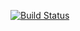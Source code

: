 [![Build Status](https://travis-ci.org/gbrandino/trevistest.svg?branch=master)](https://travis-ci.org/gbrandino/trevistest)

